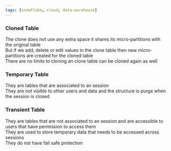 ```yaml
---
tags: [snowflake, cloud, data-warehouse]
---
```


### Cloned Table

The clone does not use any extra space it shares its micro-partitions with the original table  
But if we add, delete or edit values in the clone table then new micro-partitions are created for the cloned table  
There are no limits to cloning an clone table can be cloned again as well

### Temporary Table

They are tables that are associated to an session  
They are not visible to other users and data and the structure is purge when the session is closed

### Transient Table

They are tables that are not associated to an session and are accessible to users that have permission to access them  
They are used to store temporary data that needs to be accessed across sessions  
They do not have fail safe protection
